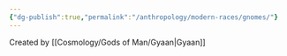 ```yaml
---
{"dg-publish":true,"permalink":"/anthropology/modern-races/gnomes/"}
---
```


Created by [[Cosmology/Gods of Man/Gyaan\|Gyaan]]